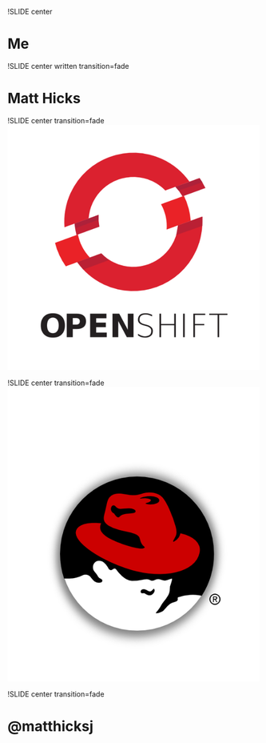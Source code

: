 !SLIDE center
# Me

!SLIDE center written transition=fade
# Matt Hicks

!SLIDE center transition=fade
![OpenShift](openshift.png)

!SLIDE center transition=fade
![Red Hat](redhat.png)

!SLIDE center transition=fade
# @matthicksj
